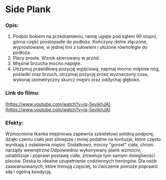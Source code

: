 # Side Plank

### Opis:
1. Podpór bokiem na przedramieniu, ramię ugięte pod kątem 90 stopni, górna część prostopadle do podłoża. Kończyny dolne złączone, wyprostowane, w jednej linii z tułowiem i ułożone równolegle do podłoża.
2. Plecy proste. Wzrok skierowany w przód.
3. Mięśnie brzucha mocno napięte.
4. Utrzymuj prawidłową pozycję wyjściową, napinaj mocno mięśnie nóg, pośladki oraz brzuch, utrzymaj pozycję przez wyznaczony czas, wykonaj izometryczny skurcz mięśni oraz oddychaj głęboko.

### Link do filmu:
[https://www.youtube.com/watch?v=iq-5eyjkhJA](https://www.youtube.com/watch?v=iq-5eyjkhJA)

### Efekty:
Wzmocniona tkanka mięśniowa zapewnia szkieletowi solidną podporę, dzięki czemu ciało jest silniejsze i mniej podatne na kontuzje, które często wynikają z osłabienia mięśni. Dodatkowo, mocny "gorset" ciała, chroni narządy wewnętrzne.Odpowiednio wykonywany plank wzmocni, ustabilizuje i poprawi postawę ciała, zniweluje tym samym dolegliwości pleców. Deska to idealne uzupełnienie codziennych treningów. Dla osób zaawansowanych, które trenują częściej, to ćwiczenie pomoże poprawić siłę i ogólną kondycję.

